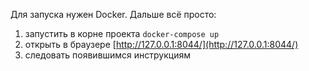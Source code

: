 Для запуска нужен Docker. Дальше всё просто:

1. запустить в корне проекта `docker-compose up`
2. открыть в браузере [http://127.0.0.1:8044/](http://127.0.0.1:8044/)
3. следовать появившимся инструкциям
